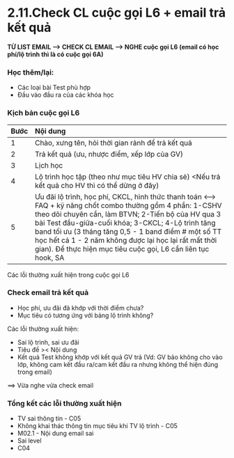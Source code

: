 # 2.11.Check CL cuộc gọi L6 + email trả kết quả

**TỪ LIST EMAIL --&gt; CHECK CL EMAIL --&gt; NGHE cuộc gọi L6                             \(email có học phí/lộ trình thì là có cuộc gọi 6A\)**

### Học thêm/lại:

* Các loại bài Test phù hợp
* Đầu vào đầu ra của các khóa học

### Kịch bản cuộc gọi L6

| Bước | Nội dung |
| :--- | :--- |
| 1 | Chào, xưng tên, hỏi thời gian rảnh để trả kết quả |
| 2 | Trả kết quả \(ưu, nhược điểm, xếp lớp của GV\) |
| 3 | Lịch học |
| 4 | Lộ trình học tập \(theo như mục tiêu HV chia sẻ\) &lt;Nếu trả kết quả cho HV thì có thể dừng ở đây\) |
| 5 | Ưu đãi lộ trình, học phí, CKCL, hình thức thanh toán                               &lt;--&gt; FAQ + kỹ năng chốt combo thường gồm 4 phần: 1-CSHV theo dõi chuyên cần, làm BTVN; 2-Tiến bộ của HV qua 3 bài Test đầu-giữa-cuối khóa; 3-CKCL; 4-Lộ trình tăng band tối ưu \(3 tháng tăng 0,5 - 1 band điểm \# một số TT học hết cả 1 - 2 năm không được lại học lại rất mất thời gian\). Để thực hiện mục tiêu cuộc gọi, L6 cần liên tục hook, SA  |

Các lỗi thường xuất hiện trong cuộc gọi L6

### Check email trả kết quả

* Học phí, ưu đãi đã khớp với thời điểm chưa?
* Mục tiêu có tương ứng với bảng lộ trình không?

Các lỗi thường xuất hiện:

* Sai lộ trình, sai ưu đãi
* Tiêu đề &gt;&lt; Nội dung
* Kết quả Test không khớp với kết quả GV trả \(Vd: GV bảo không cho vào lớp, không cam kết đầu ra/cam kết đầu ra nhưng không thể hiện đúng trong email\)

==&gt; Vừa nghe vừa check email

### Tổng kết các lỗi thường xuất hiện

* TV sai thông tin - C05
* Không khai thác thông tin mục tiêu khi TV lộ trình - C05
* M02.1 - Nội dung email sai 
* Sai level
* C04

